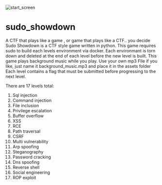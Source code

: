 
![start_screen](https://github.com/user-attachments/assets/4fd65fcc-fa06-4f83-9aed-2cbbdb30663a)

# sudo_showdown
A CTF that plays like a game , or  game that plays like a CTF.. you decide
Sudo Showdown is a CTF style game written in python. 
This game requires sudo to build each levels environment via docker.
Each environmant is torn down and deleted at the end of each level before the new level is built.
This game plays background music while you play. Use your own mp3 FIle if you like, just name it background_music.mp3 and place it in the assets folder
Each level contains a flag that must be submitted before progressing to the next level.

There are 17 levels total:

1) Sql injection
2) Command injection
3) File inclusion
4) Privilege escalation
5) Buffer overflow
6) XSS
7) RCE
8) Path traversal
9) CSRF
10) Multi vulnerability
11) Arp spoofing
12) Steganography
13) Password cracking
14) Dns spoofing
15) Reverse shell
16) Social engineering
17) ROP exploit

